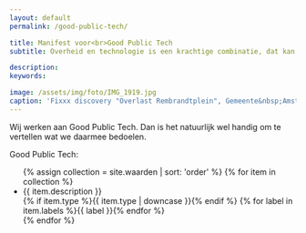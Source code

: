 ```yaml
---
layout: default
permalink: /good-public-tech/

title: Manifest voor<br>Good Public Tech
subtitle: Overheid en technologie is een krachtige combinatie, dat kan zowel positief als negatief zijn.

description: 
keywords:

image: /assets/img/foto/IMG_1919.jpg
caption: 'Fixxx discovery "Overlast Rembrandtplein", Gemeente&nbsp;Amsterdam'
---
```

Wij werken aan Good Public Tech. Dan is het natuurlijk wel handig om te vertellen wat we daarmee bedoelen.

Good Public Tech:

<ul>
{% assign collection = site.waarden | sort: 'order' %}
{% for item in collection %}
<!--<h1><a href="{{ item.url }}">{{ item.title }}</a></h1>-->
  <li>{{ item.description }}<br>
  {% if item.type %}<span class="label">{{ item.type | downcase }}</span>{% endif %}
  {% for label in item.labels %}<span class="label">{{ label }}</span>{% endfor %}
  </li>
{% endfor %}
</ul>

<!--
<p>Wij geloven dat we met ontwerp van goede software de wereld een beetje beter kunnen maken. Maar we zijn natuurlijk niet naief.</p>

<p>Door de enorme opkomst van software in alle onderdelen van ons leven, is IT intussen een van de grootste vervuilers van onze aarde.</p>

<p>Good Public Tech is daarom niet alleen goede technologie. Het is ook zo min mogelijk vervuilende technologie. Dat betekent dus geen onzin maken. En je rommel opruimen. En compenseren voor alles waar je niet omheen komt.</p>

<p>Daarom zijn wij trotse klant van LeafCloud en is al onze ICT CO2-negatief __LINK__. En daarom planten wij bomen __LINK__ voor alle energie die we gebruiken in ons dagelijkse werk.</p>

ONZE ZEVEN WAARDEN
-->